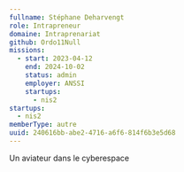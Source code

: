 ```yaml
---
fullname: Stéphane Deharvengt
role: Intrapreneur
domaine: Intraprenariat
github: Ordo11Null
missions:
  - start: 2023-04-12
    end: 2024-10-02
    status: admin
    employer: ANSSI
    startups:
      - nis2
startups:
  - nis2
memberType: autre
uuid: 240616bb-abe2-4716-a6f6-814f6b3e5d68
---
```

Un aviateur dans le cyberespace